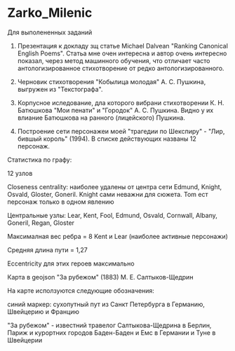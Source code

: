 # Zarko_Milenic

Для выполененных заданий

1. Презентация к докладу зщ статье Michael Dalvean "Ranking Canonical English Poems". Статьа мне очен интересна и автор очень интересно показал, через метод машинного обучения, что отличает часто антологизированное стихотворение от редко антологизированного.

2. Черновик стихотворения "Кобылица молодая" А. С. Пушкина, выгружен из "Текстографа".

3. Корпусное иследование, дла которого вибрани стихотворении К. Н. Батюшкова "Мои пенати" и "Городок" А. С. Пушкина. Видно у их влиание Батюшкова на ранного (лицейского) Пушкина.

4. Построение сети персонажеи моей "трагедии по Шекспиру" - "Лир, бившый король" (1994). В списке действующих названы 12 персонаж.

Статистика по графу:

12 узлов

Closeness centrality: наиболее удалены от центра сети Edmund, Knight, Osvald, Gloster, Goneril. Knight сами неважни для сюжета. Tom ест персонаж только в одном явлению

Центральные узлы: Lear, Kent, Fool, Edmund, Osvald, Cornwall, Albany, Goneril, Regan, Gloster

Максималная вес ребра = 8 Kent и Lear (наиболее активные персонажи)

Средняя длина пути = 1,27

Eccentricity для этих героев максимально

Карта в geojson "За рубежом" (1883) М. Е. Салтыков-Щедрин

На карте исползуются следующие обозначения:

синий маркер: сухопутный пут из Санкт Петербурга в Германию, Швейцерию и Францию

"За рубежом" - известний травелог Салтыкова-Щедрина в Берлин, Париж и курортних городов Баден-Баден и Емс в Германии и Туне в Швейцерии
